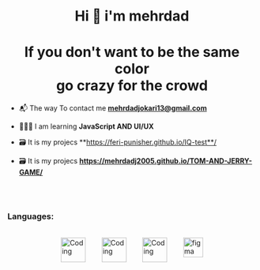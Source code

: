 <h1 align="center">Hi 👋  i'm mehrdad</h1>
<h1 align="center">If you don't want to be the same color <br/> go crazy for the crowd</h1>

- 📬 The way To contact me **mehrdadjokari13@gmail.com**

- 👨🏻‍💻 I am learning **JavaScript AND UI/UX**

- 🗃️ It is my projecs **https://feri-punisher.github.io/IQ-test**/

- 🗃️ It is my projecs **https://mehrdadj2005.github.io/TOM-AND-JERRY-GAME/**

<br/><br/>

<h3 align="left">Languages:</h3><br/>
<p style="display:flex; margin: 0 auto; justify-content: space-evenly; width:70%; align:center;"
    align-items: center;">   
   <img  style="width:50px; " alt="Coding"  src="https://user-images.githubusercontent.com/74038190/238200426-29fd6286-4e7b-4d6c-818f-c4765d5e39a9.gif">
   <img  style="width:50px; " alt="Coding"  src="https://user-images.githubusercontent.com/74038190/238200428-67f477ed-6624-42da-99f0-1a7b1a16eecb.gif">
<img  style="width:50px; ;" alt="Coding"  src="https://user-images.githubusercontent.com/74038190/212257454-16e3712e-945a-4ca2-b238-408ad0bf87e6.gif">
 <a href="https://www.figma.com/" " target="_blank" rel="noreferrer"> <img src="https://www.vectorlogo.zone/logos/figma/figma-icon.svg" alt="figma" width="40" height="40"/>
 <p/>
 
